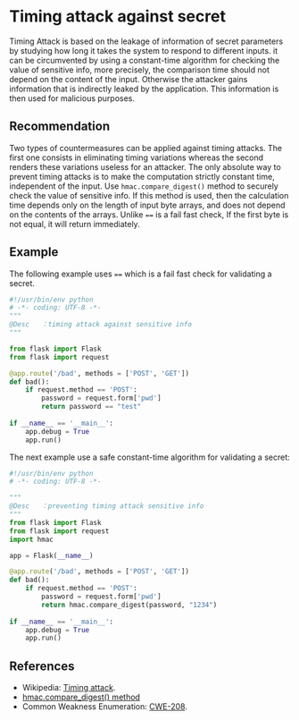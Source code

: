 # Timing attack against secret
Timing Attack is based on the leakage of information of secret parameters by studying how long it takes the system to respond to different inputs. it can be circumvented by using a constant-time algorithm for checking the value of sensitive info, more precisely, the comparison time should not depend on the content of the input. Otherwise the attacker gains information that is indirectly leaked by the application. This information is then used for malicious purposes.


## Recommendation
Two types of countermeasures can be applied against timing attacks. The first one consists in eliminating timing variations whereas the second renders these variations useless for an attacker. The only absolute way to prevent timing attacks is to make the computation strictly constant time, independent of the input. Use `hmac.compare_digest()` method to securely check the value of sensitive info. If this method is used, then the calculation time depends only on the length of input byte arrays, and does not depend on the contents of the arrays. Unlike `==` is a fail fast check, If the first byte is not equal, it will return immediately.


## Example
The following example uses `==` which is a fail fast check for validating a secret.


```python
#!/usr/bin/env python
# -*- coding: UTF-8 -*-
"""
@Desc   ：timing attack against sensitive info
"""

from flask import Flask
from flask import request

@app.route('/bad', methods = ['POST', 'GET'])
def bad():
    if request.method == 'POST':
        password = request.form['pwd']
        return password == "test"
    
if __name__ == '__main__':
    app.debug = True
    app.run() 

```
The next example use a safe constant-time algorithm for validating a secret:


```python
#!/usr/bin/env python
# -*- coding: UTF-8 -*-

"""
@Desc   ：preventing timing attack sensitive info
"""
from flask import Flask
from flask import request
import hmac

app = Flask(__name__)

@app.route('/bad', methods = ['POST', 'GET'])
def bad():
    if request.method == 'POST':
        password = request.form['pwd']
        return hmac.compare_digest(password, "1234")
    
if __name__ == '__main__':
    app.debug = True
    app.run() 

```

## References
* Wikipedia: [Timing attack](https://en.wikipedia.org/wiki/Timing_attack).
* [hmac.compare_digest() method](https://docs.python.org/3/library/hmac.html#hmac.compare_digest)
* Common Weakness Enumeration: [CWE-208](https://cwe.mitre.org/data/definitions/208.html).
